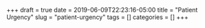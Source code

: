 +++ 
draft = true
date = 2019-06-09T22:23:16-05:00
title = "Patient Urgency"
slug = "patient-urgency" 
tags = []
categories = []
+++
